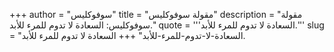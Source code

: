 +++
author = "سوفوكليس"
title = "مقولة سوفوكليس"
description = "مقولة سوفوكليس: السعادة لا تدوم للمرء للأبد."
quote = '''السعادة لا تدوم للمرء للأبد.''' 
slug = "السعادة-لا-تدوم-للمرء-للأبد"
+++
السعادة لا تدوم للمرء للأبد.
